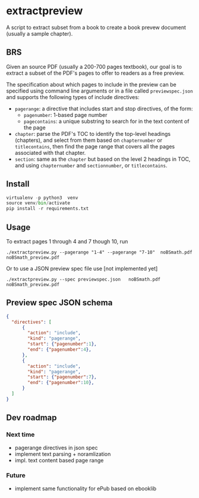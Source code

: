 extractpreview
==============
A script to extract subset from a book to create a book prevew document (usually a sample chapter).


BRS
---
Given an source PDF (usually a 200-700 pages textbook), our goal is to extract a
subset of the PDF's pages to offer to readers as a free preview.

The specification about which pages to include in the preview can be specified
using command line arguments or in a file called `previewspec.json` and supports
the following types of include directives:
  - `pagerange`: a directive that includes start and stop directives, of the form:
    - `pagenumber`: 1-based page number
    - `pagecontains`: a unique substring to search for in the text content of the page 
  - `chapter`: parse the PDF's TOC to identify the top-level headings (chapters),
     and select from them based on `chapternumber` or `titlecontains`, then find
     the page range that covers all the pages associated with that chapter.
  - `section`: same as the `chapter` but based on the level 2 headings in TOC,
     and using `chapternumber` and `sectionnumber`, or `titlecontains`.


Install
-------
```python
virtualenv -p python3  venv
source venv/bin/activate
pip install -r requirements.txt
```

Usage
-----
To extract pages 1 through 4 and 7 though 10, run
```
./extractpreview.py --pagerange "1-4" --pagerange "7-10"  noBSmath.pdf  noBSmath_preview.pdf
```

Or to use a JSON preview spec file use [not implemented yet]
```
./extractpreview.py --spec previewspec.json   noBSmath.pdf  noBSmath_preview.pdf
```



Preview spec JSON schema
------------------------

```JSON
{
  "directives": [
      {
        "action": "include",
        "kind": "pagerange",
        "start": {"pagenumber":1},
        "end": {"pagenumber":4},
      },
      {
        "action": "include",
        "kind": "pagerange",
        "start": {"pagenumber":7},
        "end": {"pagenumber":10},
      }
  ]
}
```




Dev roadmap
-----------

### Next time
 - pagerange directives in json spec
 - implement text parsing + noramlization
 - impl. text content based page range


### Future
 - implement same functionality for ePub based on ebooklib

